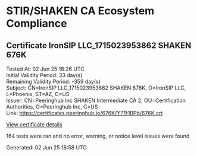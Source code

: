 # STIR/SHAKEN CA Ecosystem Compliance

## Certificate IronSIP LLC_1715023953862 SHAKEN 676K

Tested At: 02 Jun 25 18:26 UTC\
Initial Validity Period: 33 day(s)\
Remaining Validity Period: -359 day(s)\
Subject: CN=IronSIP LLC_1715023953862 SHAKEN 676K, O=IronSIP LLC, L=Phoenix, ST=AZ, C=US\
Issuer: CN=Peeringhub Inc SHAKEN Intermediate CA 2, OU=Certification Authorities, O=Peeringhub Inc, C=US\
Link: https://certificates.peeringhub.io/676K/Y7Tt1BPb/676K.crt

[View certificate details](https://x509.io/?cert=MIIDKjCCAtGgAwIBAgIRAJskGX7ctNqQftdXlTAFblEwCgYIKoZIzj0EAwIwfDELMAkGA1UEBhMCVVMxFzAVBgNVBAoMDlBlZXJpbmdodWIgSW5jMSIwIAYDVQQLDBlDZXJ0aWZpY2F0aW9uIEF1dGhvcml0aWVzMTAwLgYDVQQDDCdQZWVyaW5naHViIEluYyBTSEFLRU4gSW50ZXJtZWRpYXRlIENBIDIwHhcNMjQwNTA2MTkzMjMzWhcNMjQwNjA3MjM0MzI4WjByMQswCQYDVQQGEwJVUzELMAkGA1UECAwCQVoxEDAOBgNVBAcMB1Bob2VuaXgxFDASBgNVBAoMC0lyb25TSVAgTExDMS4wLAYDVQQDDCVJcm9uU0lQIExMQ18xNzE1MDIzOTUzODYyIFNIQUtFTiA2NzZLMFkwEwYHKoZIzj0CAQYIKoZIzj0DAQcDQgAENDFFpwiay3ScgaemOx%2BM27Qx1DXQlid1%2BPiU7BYlLqFo0A6mGhYCemvknrzgBJWuLyUIDZ7yYEVtddWGhdJwoKOCATwwggE4MA4GA1UdDwEB%2FwQEAwIHgDAMBgNVHRMBAf8EAjAAMB0GA1UdDgQWBBSQuGJzxkAHWQMkoIAcykp7%2F7AndzAfBgNVHSMEGDAWgBSuoXNRiClXEcoMqfSxCm5OuEtNBzAXBgNVHSAEEDAOMAwGCmCGSAGG%2FwkBAQQwFgYIKwYBBQUHARoECjAIoAYWBDY3NkswgaYGA1UdHwSBnjCBmzCBmKA6oDiGNmh0dHBzOi8vYXV0aGVudGljYXRlLWFwaS5pY29uZWN0aXYuY29tL2Rvd25sb2FkL3YxL2NybKJapFgwVjEUMBIGA1UEBwwLQnJpZGdld2F0ZXIxCzAJBgNVBAgMAk5KMRMwEQYDVQQDDApTVEktUEEgQ1JMMQswCQYDVQQGEwJVUzEPMA0GA1UECgwGU1RJLVBBMAoGCCqGSM49BAMCA0cAMEQCIE4%2FaGQeB%2F010U%2B4iJYNr5MJ89CPFR596orIc1I89b7AAiBQxYR5JrLOH87KfsW1OdCvzJMnLZrhEuY8%2FXXo3xHXDw%3D%3D)

164 tests were ran and no error, warning, or notice level issues were found


Generated: 02 Jun 25 18:58 UTC